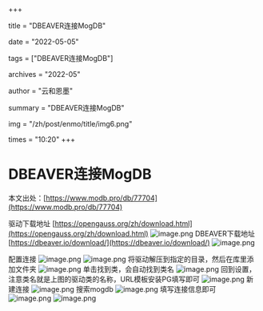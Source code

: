 +++

title = "DBEAVER连接MogDB" 

date = "2022-05-05" 

tags = ["DBEAVER连接MogDB"] 

archives = "2022-05" 

author = "云和恩墨" 

summary = "DBEAVER连接MogDB"

img = "/zh/post/enmo/title/img6.png" 

times = "10:20"
+++

# DBEAVER连接MogDB

本文出处：[https://www.modb.pro/db/77704](https://www.modb.pro/db/77704)

驱动下载地址
[https://opengauss.org/zh/download.html](https://opengauss.org/zh/download.html)
![image.png](../images/20210629-f0069048-4ae1-4de4-9891-bc626fbfc170.png)
DBEAVER下载地址
[https://dbeaver.io/download/](https://dbeaver.io/download/)
![image.png](../images/20210629-e42f737e-188e-407f-8b72-fe1315f8d044.png)

配置连接
![image.png](../images/20210629-377faf98-48c6-45e2-a255-1885be07b69f.png)
![image.png](../images/20210629-ba33f624-8d97-4dfc-b0bc-5fdcb589e4bc.png)
将驱动解压到指定的目录，然后在库里添加文件夹
![image.png](../images/20210629-d00d94bf-ee48-44f2-b3ae-57ab3220f9b2.png)
单击找到类，会自动找到类名
![image.png](../images/20210629-1d1c8bb8-e200-42a0-a0bb-6910a99bf953.png)
回到设置，注意类名就是上图的驱动类的名称，URL模板安装PG填写即可
![image.png](../images/20210629-2c2280b0-1281-4b6e-8f2f-7127449786eb.png)
新建连接
![image.png](../images/20210629-2a61c1f1-65da-4afa-abe9-70b493568e02.png)
搜索mogdb
![image.png](../images/20210629-d2a7ddda-b79e-4702-a44c-7b11d54d9570.png)
填写连接信息即可
![image.png](../images/20210629-9e45d800-570d-49fb-89d8-8ba12492a0de.png)
![image.png](../images/20210629-b61ad3f2-4e49-407a-a35f-b19286dcbcba.png)
